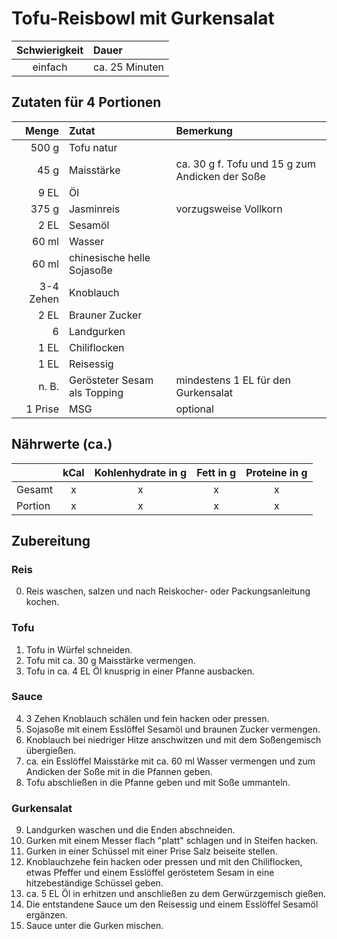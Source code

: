 # Tofu-Reisbowl mit Gurkensalat

| Schwierigkeit | Dauer          |
|:-------------:|:---------------|
|    einfach    | ca. 25 Minuten |

## Zutaten für 4 Portionen
|     Menge | Zutat                        | Bemerkung                                       |
|----------:|:-----------------------------|:------------------------------------------------|
|     500 g | Tofu natur                   |                         |
|      45 g | Maisstärke                   | ca. 30 g f. Tofu und 15 g zum Andicken der Soße |
|      9 EL | Öl                           |                                                 |
|     375 g | Jasminreis                   | vorzugsweise Vollkorn                           |
|      2 EL | Sesamöl                      |                                                 |
|     60 ml | Wasser                       |                                                 |
|     60 ml | chinesische helle Sojasoße   |                                                 |
| 3-4 Zehen | Knoblauch                    |                                                 |
|      2 EL | Brauner Zucker               |                                                 |
|         6 | Landgurken                   |                                                 |
|      1 EL | Chiliflocken                 |                                                 |
|      1 EL | Reisessig                    |                                                 |
|     n. B. | Gerösteter Sesam als Topping | mindestens 1 EL für den Gurkensalat             |
|   1 Prise | MSG                          | optional                                        |



## Nährwerte (ca.)
|         | kCal | Kohlenhydrate in g | Fett in g | Proteine in g |
|---------|:----:|:------------------:|:---------:|:-------------:|
| Gesamt  |  x   |         x          |     x     |       x       |
| Portion |  x   |         x          |     x     |       x       |

## Zubereitung
### Reis
0. Reis waschen, salzen und nach Reiskocher- oder Packungsanleitung kochen.
### Tofu
1. Tofu in Würfel schneiden.
2. Tofu mit ca. 30 g Maisstärke vermengen.
3. Tofu in ca. 4 EL Öl knusprig in einer  Pfanne ausbacken.
### Sauce
4. 3 Zehen Knoblauch schälen und fein hacken oder pressen.
5. Sojasoße mit einem Esslöffel Sesamöl und braunen Zucker vermengen.
6. Knoblauch bei niedriger Hitze anschwitzen und mit dem Soßengemisch übergießen.
7. ca. ein Esslöffel Maisstärke mit ca. 60 ml Wasser vermengen und zum Andicken der Soße mit in die Pfannen geben.
8. Tofu abschließen in die Pfanne geben und mit Soße ummanteln.
### Gurkensalat
9. Landgurken waschen und die Enden abschneiden.
10. Gurken mit einem Messer flach "platt" schlagen und in Steifen hacken.
11. Gurken in einer Schüssel mit einer Prise Salz beiseite stellen.
12. Knoblauchzehe fein hacken oder pressen und mit den Chiliflocken, etwas Pfeffer und einem Esslöffel geröstetem Sesam in eine hitzebeständige Schüssel geben.
13. ca. 5 EL Öl in erhitzen und anschließen zu dem Gerwürzgemisch gießen.
14. Die entstandene Sauce um den Reisessig und einem Esslöffel Sesamöl ergänzen.
15. Sauce unter die Gurken mischen.
